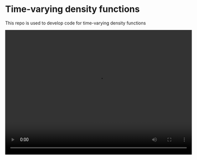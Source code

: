 # Time-varying density functions
This repo is used to develop code for time-varying density functions

<video width="600" height="400" controls>
  <source src="animations/plaranRR.mp4" type="video/mp4">
  Your browser does not support the video tag.
</video>
